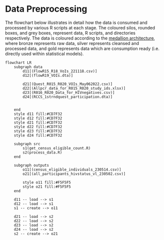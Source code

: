# Data Preprocessing

The flowchart below illustrates in detail how the data is consumed and processed by various R scripts at each stage. The coloured silos, rounded boxes, and grey boxes, represent data, R scripts, and directories respectively. The data is coloured according to the [medallion architecture](https://www.databricks.com/glossary/medallion-architecture), where bronze represents raw data, silver represents cleansed and processed data, and gold represents data which are consumption ready (i.e. directly used within statistical models).

```mermaid
flowchart LR 
	subgraph data
		d11[(FlowR15_R18_VoIs_221118.csv)]
		d12[(flowR19_VOIs.dta)]
 
        d21[(Quest_R015_R020_VOIs_May062022.csv)]
        d22[(Allpcr_data_for_R015_R020_study_ids.xlsx)]
        d23[(R016_R020_Data_for_HIVnegatives.csv)]
        d24[(RCCS_1strndquest_participation.dta)]


	end 
	style d11 fill:#CD7F32
	style d12 fill:#CD7F32
	style d21 fill:#CD7F32
	style d22 fill:#CD7F32
	style d23 fill:#CD7F32
	style d24 fill:#CD7F32
	
	subgraph src
		s1(get_census_eligible_count.R)
        s2(process_data.R)
	end
	
	subgraph outputs
		o11[(census_eligible_individuals_230514.csv)]
        o21[(all_participants_hivstatus_vl_230502.csv)]

		style o11 fill:#F5F5F5
		style o21 fill:#F5F5F5
	end
	
	d11 -- load --> s1
	d12 -- load --> s1
	s1 -- create --> o11
  
	d21 -- load --> s2
	d22 -- load --> s2
	d23 -- load --> s2
	d24 -- load --> s2
	s2 -- create --> o21


```
